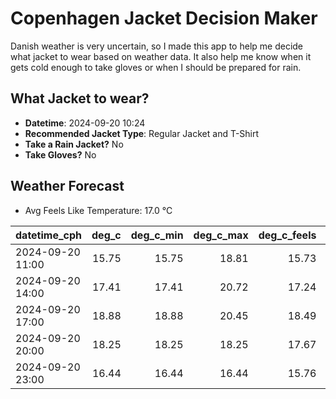 
# Copenhagen Jacket Decision Maker

Danish weather is very uncertain, so I made this app to help me decide what jacket to wear based on weather data. 
It also help me know when it gets cold enough to take gloves or when I should be prepared for rain.

## What Jacket to wear?

- **Datetime**: 2024-09-20 10:24
- **Recommended Jacket Type**: Regular Jacket and T-Shirt
- **Take a Rain Jacket?** No
- **Take Gloves?** No

## Weather Forecast
- Avg Feels Like Temperature: 17.0 °C

| datetime_cph     |   deg_c |   deg_c_min |   deg_c_max |   deg_c_feels | weather   | wind   | rain   |
|:-----------------|--------:|------------:|------------:|--------------:|:----------|:-------|:-------|
| 2024-09-20 11:00 |   15.75 |       15.75 |       18.81 |         15.73 | Clouds    | Low    | None   |
| 2024-09-20 14:00 |   17.41 |       17.41 |       20.72 |         17.24 | Clouds    | Low    | None   |
| 2024-09-20 17:00 |   18.88 |       18.88 |       20.45 |         18.49 | Clouds    | Low    | None   |
| 2024-09-20 20:00 |   18.25 |       18.25 |       18.25 |         17.67 | Clear     | Low    | None   |
| 2024-09-20 23:00 |   16.44 |       16.44 |       16.44 |         15.76 | Clear     | Low    | None   |
        